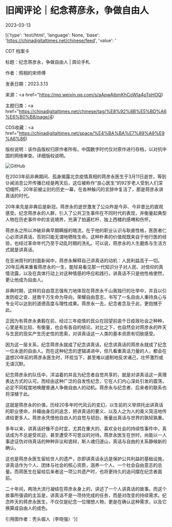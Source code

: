 # 旧闻评论｜纪念蒋彦永，争做自由人

2023-03-13

[{'type': 'text/html', 'language': None, 'base': 'https://chinadigitaltimes.net/chinese/feed', 'value': '

CDT 档案卡

标题：纪念蒋彦永，争做自由人 | 舆论手札

作者：照相的宋师傅

发表日期：2023.3.13

来源：<a href="https://mp.weixin.qq.com/s/aApwAibmKhCoWIa4pTpHOQ)

主题归类：<a href="https://chinadigitaltimes.net/chinese/tag/%E8%92%8B%E5%BD%A6%E6%B0%B8/page/4)

CDS收藏：<a href="https://chinadigitaltimes.net/space/%E4%BA%BA%E7%89%A9%E9%A6%86)

版权说明：该作品版权归原作者所有。中国数字时代仅对原作进行存档，以对抗中国的网络审查。详细版权说明。





![GitHub](https://chinadigitaltimes.net/chinese/files/2023/03/post-693785-640f453bd044b.)

在2003年前非典期间、孤身揭露北京疫情真相的蒋彦永医生于3月11日逝世，等到讣闻消息公开传播已经是两天后，这位被称作“良心医生”的92岁老人受到人们深切缅怀。20年前被尘封的历史一幕，在各种躲闪的言辞中复活了，那是蒋彦永讲真话的时代。

20年来先是非典后是新冠，蒋彦永的逝世激发了公众昨是今非、今非昔比的直观感受。纪念蒋彦永的人群，引入了公共卫生事件在不同时代的表现，并衡量起典型人物在历史事件中的言说境界，充满了拍遍栏杆、独上西楼的感喟和伤怀。

蒋彦永之所以冲破非典早期瞒报的暗流，在于他的职业认识与耿直性格，医医者仁心必须讲真话，否则只能无谓地牺牲生命。这种朴素的价值观既来自于他行医的经验，也经过革命年代乃至于动乱时期的洗礼。可以说，蒋彦永的人生磨炼与生活方式就是讲真话。

在亚洲周刊的封面新闻中，蒋彦永解释自己讲真话的动机：人民利益高于一切。20年后再来重看蒋彦永的一生，能轻易看见那一代知识分子对人民、对信仰的真情流露，以及在具体行动上对这种情感的呼应和践行。讲真话不只是他性格使然，更让他成为自由人。

非典时期，这样的自由意志强有力地体现在蒋彦永千山我独行的壮举中，并且以引发防疫之变、拯救千万生命为导向，荣耀自由意志，书写了一名自由人秉持良心与专业可以达到的道德高度与理性成果。蒋彦永一去，纪念者念及于此，更抱憾于此。

正因为有蒋彦永勇毅在前，经过三年疫情的民众在回望前逾千日疫政社会之种种，心里是有比较、有衡量，也会有各自的结论。对比之下，也自然会对蒋彦永的昨天与生民的现实产生历史性的思索，对讲真话这一人类的基本资质有切肤感受。

因为这一层关系，纪念蒋彦永就成了纪念讲真话，纪念讲真话的蒋彦永就成了纪念一位永逝的自由人。而在这种纪念的逻辑递进中，但凡看重真话力量的人，都会在遥想20年前的蒋彦永医生时，环视当下，甚至难以遏制地反求诸己，壮怀激烈或无语沉默。

纪念蒋彦永的队伍中，洋溢着的并且为纪念者自觉共享的，就是对讲真话这一真理表达方式的认可。而经由这种广泛的自发性纪念，它在人们内心深处引发的震荡，必定不同程度地唤醒普通人争做自由人的动机。蒋彦永与纪念者、后来者的联系也将深植于此。

这就是蒋彦永的价值，历经20多年时代风云的变幻，以生前的义举烘托出讲真话的职业使命，并藉由身后的追念，把讲真话的要义、以及人之为人的奥义简洁地传递给更多人。蒋彦永凭借他自由人的自觉与韧劲，衡量出真话与世界的孰轻孰重。

多年以来，讲真话好像不合时宜，尤其在重大的、喜欢全社会的持续性事件中，真话成为不总是受欢迎，甚至遭受不可思议的对待。蒋彦永医生在世时，尚能以一人事迹证伪对待真话的种种非议和诡辩，斯人魂归道山，真话与自由的关系静候新的确认。

这也是蒋彦永医生留给世人的遗产，亦即讲真话永远是保护公共利益的基础设施，讲真话作为个人、团体与社会的核心资质，涵养一个人、一个社会自由意志的总量。而蒋医生在留给后来者这一项公共遗产时，也将更持久的追问摆在纪念者面前。

二十年间，两场大流行凝结在蒋彦永身上的，讲述了一个人讲真话的故事。而这个故事所强调的主旨是，讲真话不是一项待完成的任务，而是对改变的持续需求。纪念昨天的蒋彦永医生，不仅仅是纪念一位理想人物，更是在确认这种需求，以及它换算成自由人的成色。

引用图作者：秃头倔人（李晓强）'}]